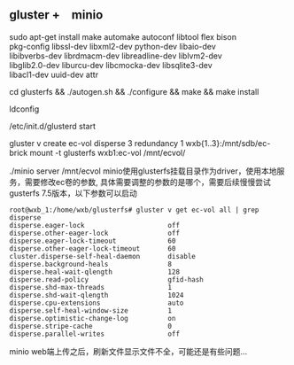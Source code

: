 ## gluster +　minio

sudo apt-get install make automake autoconf libtool flex bison  \
    pkg-config libssl-dev libxml2-dev python-dev libaio-dev       \
    libibverbs-dev librdmacm-dev libreadline-dev liblvm2-dev      \
    libglib2.0-dev liburcu-dev libcmocka-dev libsqlite3-dev       \
    libacl1-dev uuid-dev attr

cd glusterfs && ./autogen.sh && ./configure  && make && make install

ldconfig

/etc/init.d/glusterd start


gluster v create ec-vol disperse 3 redundancy 1 wxb{1..3}:/mnt/sdb/ec-brick
mount -t glusterfs wxb1:ec-vol /mnt/ecvol/



./minio server /mnt/ecvol
minio使用glusterfs挂载目录作为driver，使用本地服务，需要修改ec卷的参数, 具体需要调整的参数的是哪个，需要后续慢慢尝试
gusterfs 7.5版本，以下参数可以启动
~~~
root@wxb_1:/home/wxb/glusterfs# gluster v get ec-vol all | grep disperse
disperse.eager-lock                     off                                     
disperse.other-eager-lock               off                                     
disperse.eager-lock-timeout             60                                      
disperse.other-eager-lock-timeout       60                                      
cluster.disperse-self-heal-daemon       disable                                 
disperse.background-heals               8                                       
disperse.heal-wait-qlength              128                                     
disperse.read-policy                    gfid-hash                               
disperse.shd-max-threads                1                                       
disperse.shd-wait-qlength               1024                                    
disperse.cpu-extensions                 auto                                    
disperse.self-heal-window-size          1                                       
disperse.optimistic-change-log          on                                      
disperse.stripe-cache                   0                                       
disperse.parallel-writes                off 
~~~
minio web端上传之后，刷新文件显示文件不全，可能还是有些问题...



